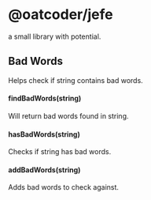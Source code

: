 # @oatcoder/jefe
a small library with potential.


## Bad Words
Helps check if string contains bad words.

#### findBadWords(string)
Will return bad words found in string.

#### hasBadWords(string)
Checks if string has bad words.

#### addBadWords(string)
Adds bad words to check against.
